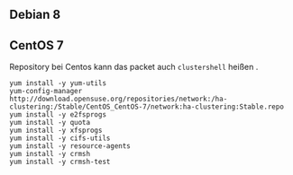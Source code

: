 ## Debian 8
## CentOS 7
Repository bei Centos kann das packet auch `clustershell` heißen . 
```
yum install -y yum-utils
yum-config-manager http://download.opensuse.org/repositories/network:/ha-clustering:/Stable/CentOS_CentOS-7/network:ha-clustering:Stable.repo
yum install -y e2fsprogs
yum install -y quota
yum install -y xfsprogs
yum install -y cifs-utils
yum install -y resource-agents
yum install -y crmsh
yum install -y crmsh-test

```

